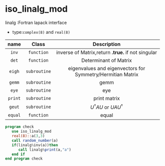 # iso_linalg_mod
linalg :Fortran lapack interface 

- type:`complex(8)` and `real(8)`

| name    | Class        | Description                                                |
|   :-:   |   :-:        |:-:                                                         |
| `inv`   | `function`   | inverse of Matrix,return **.true.** if not singular        |
| `det`   | `function`   | Determinant of Matrix                                      |
| `eigh`  | `subroutine` | eigenvalues and eigenvectors for Symmetry/Hermitian Matrix |
| `gemm`  | `subroutine` | gemm                                                       |
| `eye`   | `subroutine` | eye                                                        |
| `print` | `subroutine` | print matrix                                               |
| `geut`  | `subroutine` | $U^{\dagger}AU$ or $UAU^{\dagger}$                         |
| `equal` | `function`   | equal                                                      |

```fortran
program check
   use iso_linalg_mod
   real(8)::a(3,3)
   call random_number(a)
   if(linalg%inv(a))then
      call linalg%print(a,"a")
   end if
end program check

```
